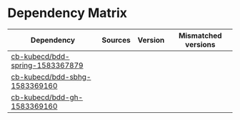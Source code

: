 # Dependency Matrix

Dependency | Sources | Version | Mismatched versions
---------- | ------- | ------- | -------------------
[cb-kubecd/bdd-spring-1583367879](https://github.com/cb-kubecd/bdd-spring-1583367879.git) |  | []() | 
[cb-kubecd/bdd-sbhg-1583369160](https://github.com/cb-kubecd/bdd-sbhg-1583369160.git) |  | []() | 
[cb-kubecd/bdd-gh-1583369160](https://github.com/cb-kubecd/bdd-gh-1583369160.git) |  | []() | 
